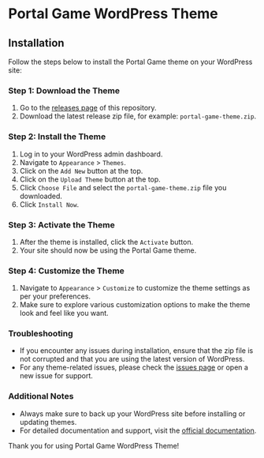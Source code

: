 # Portal Game WordPress Theme

## Installation

Follow the steps below to install the Portal Game theme on your WordPress site:

### Step 1: Download the Theme

1. Go to the [releases page](https://github.com/adhasanblog/portal-game/releases) of this repository.
2. Download the latest release zip file, for example: `portal-game-theme.zip`.

### Step 2: Install the Theme

1. Log in to your WordPress admin dashboard.
2. Navigate to `Appearance` > `Themes`.
3. Click on the `Add New` button at the top.
4. Click on the `Upload Theme` button at the top.
5. Click `Choose File` and select the `portal-game-theme.zip` file you downloaded.
6. Click `Install Now`.

### Step 3: Activate the Theme

1. After the theme is installed, click the `Activate` button.
2. Your site should now be using the Portal Game theme.

### Step 4: Customize the Theme

1. Navigate to `Appearance` > `Customize` to customize the theme settings as per your preferences.
2. Make sure to explore various customization options to make the theme look and feel like you want.

### Troubleshooting

- If you encounter any issues during installation, ensure that the zip file is not corrupted and that you are using the latest version of WordPress.
- For any theme-related issues, please check the [issues page](https://github.com/adhasanblog/portal-game/issues) or open a new issue for support.

### Additional Notes

- Always make sure to back up your WordPress site before installing or updating themes.
- For detailed documentation and support, visit the [official documentation](https://github.com/adhasanblog/portal-game/wiki).

Thank you for using Portal Game WordPress Theme!
